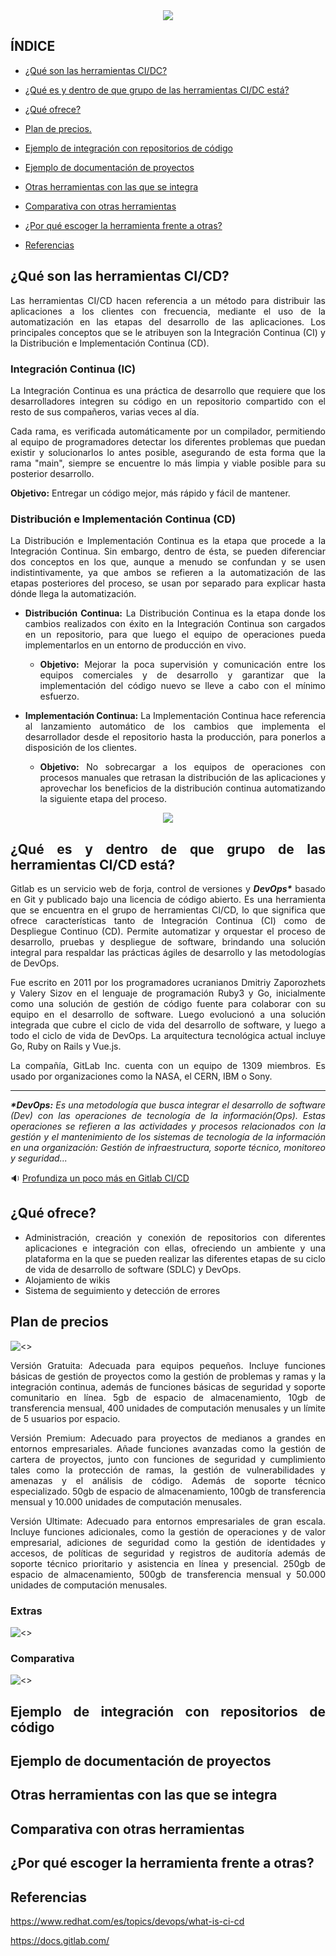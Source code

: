 <div align="justify">

<div align="center">
<img src="https://github.com/samugd17/gitlab/blob/feature_2/img/gitlab-logo-100.png">
</div>

## ÍNDICE
- [¿Qué son las herramientas CI/DC?](#¿qué-son-las-herramientas-ci/cd?)

- [¿Qué es y dentro de que grupo de las herramientas CI/DC está?](#¿qué-es-y-dentro-de-que-grupo-de-las-herramientas-ci/cd-está?)

- [¿Qué ofrece?](#¿qué-ofrece?)

- [Plan de precios.](#plan-de-precios)

- [Ejemplo de integración con repositorios de código](#ejemplo-de-integración-con-repositorios-de-código)

- [Ejemplo de documentación de proyectos](#ejemplo-de-documentación-de-proyectos)

- [Otras herramientas con las que se integra](#otras-herramientas-con-las-que-se-integra)

- [Comparativa con otras herramientas](#comparativa-con-otras-herramientas)

- [¿Por qué escoger la herramienta frente a otras?](#¿por-qué-escoger-la-herramienta-frente-a-otras?)

- [Referencias](#referencias)

## ¿Qué son las herramientas CI/CD?

Las herramientas CI/CD hacen referencia a un método para distribuir las aplicaciones a los clientes con frecuencia, mediante el uso de la automatización en las etapas del desarrollo de las aplicaciones. Los principales conceptos que se le atribuyen son la Integración Continua (CI) y la Distribución e Implementación Continua (CD). 

### Integración Continua (IC)
La Integración Continua es una práctica de desarrollo que requiere que los desarrolladores integren su código en un repositorio compartido con el resto de sus compañeros, varias veces al día.

Cada rama, es verificada automáticamente por un compilador, permitiendo al equipo de programadores detectar los diferentes problemas que puedan existir y solucionarlos lo antes posible, asegurando de esta forma que la rama "main", siempre se encuentre lo más limpia y viable posible para su posterior desarrollo.


__Objetivo:__ Entregar un código mejor, más rápido y fácil de mantener.

### Distribución e Implementación Continua (CD)
La Distribución e Implementación Continua es la etapa que procede a la Integración Continua. Sin embargo, dentro de ésta, se pueden diferenciar dos conceptos en los que, aunque a menudo se confundan y se usen indistintivamente, ya que ambos se refieren a la automatización de las etapas posteriores del proceso, se usan por separado para explicar hasta dónde llega la automatización.

- __Distribución Continua:__
La Distribución Continua es la etapa donde los cambios realizados con éxito en la Integración Continua son cargados en un repositorio, para que luego el equipo de operaciones pueda implementarlos en un entorno de producción en vivo.

    - **Objetivo:** Mejorar la poca supervisión y comunicación entre los equipos comerciales y de desarrollo y garantizar que la implementación del código nuevo se lleve a cabo con el mínimo esfuerzo.

- __Implementación Continua:__ 
La Implementación Continua hace referencia al lanzamiento automático de los cambios que implementa el desarrollador desde el repositorio hasta la producción, para ponerlos a disposición de los clientes. 

    - **Objetivo:** No sobrecargar a los equipos de operaciones con procesos manuales que retrasan la distribución de las aplicaciones y aprovechar los beneficios de la distribución continua automatizando la siguiente etapa del proceso.
<div align="center">
<img src="https://github.com/samugd17/gitlab/blob/feature_2/img/gitlab_workflow.png">
</div>

## ¿Qué es y dentro de que grupo de las herramientas CI/CD está?
Gitlab es un servicio web de forja, control de versiones y ___DevOps*___ basado en Git y publicado bajo una licencia de código abierto. Es una herramienta que se encuentra en el grupo de herramientas CI/CD, lo que significa que ofrece características tanto de Integración Continua (CI) como de Despliegue Continuo (CD). Permite automatizar y orquestar el proceso de desarrollo, pruebas y despliegue de software, brindando una solución integral para respaldar las prácticas ágiles de desarrollo y las metodologías de DevOps.

Fue escrito en 2011 por los programadores ucranianos Dmitriy Zaporozhets y Valery Sizov en el lenguaje de programación Ruby3​ y Go, inicialmente como una solución de gestión de código fuente para colaborar con su equipo en el desarrollo de software. Luego evolucionó a una solución integrada que cubre el ciclo de vida del desarrollo de software, y luego a todo el ciclo de vida de DevOps. La arquitectura tecnológica actual incluye Go, Ruby on Rails y Vue.js.

La compañía, GitLab Inc. cuenta con un equipo de 1309 miembros. Es usado por organizaciones como la NASA, el CERN, IBM o Sony.

- - - 
___*DevOps:__ Es una metodología que busca integrar el desarrollo de software (Dev) con las operaciones de tecnología de la información(Ops). Estas operaciones se refieren a las actividades y procesos relacionados con la gestión y el mantenimiento de los sistemas de tecnología de la información en una organización: Gestión de infraestructura, soporte técnico, monitoreo y seguridad..._

:sound: <a href="https://youtu.be/l5705U8s_nQ?t=369">Profundiza un poco más en Gitlab CI/CD</a>

## ¿Qué ofrece?

- Administración, creación y conexión de repositorios con diferentes aplicaciones e integración con ellas, ofreciendo un ambiente y una plataforma en la que se pueden realizar las diferentes etapas de su ciclo de vida de desarrollo de software (SDLC) y DevOps. 
- Alojamiento de wikis
- Sistema de seguimiento y detección de errores

<!-- It has git repositories, issue tracking, CI/CD, Wiki, container repository, and more built in in one application, Some people take issue with this because it is heavyweight. Personally I like that I have one tool that I can get support for and that everything is integrated together well. -->

<!-- For me one of the most important features of GitLab is that I can self host it. Self hosting means that it can work on networks that are disconnected from the internet. If setting up your own infrastructure then it is nice to have a smaller set of tools to have to mess with.  -->

<!-- I like being able to adopt a git flow workflow, open merge requests in GitLab and have a CI/CD pipeline run against the merge request before accepting it.  -->

<!-- You can self host gitlab community for free which makes a difference to organizations that lack budgets  -->

<!-- It's probably minor but in gitlab you can create a new branch based on an issue. The UI has the option to do that and it is a nice way to connect an issue with a branch and a pull request. Github doesn't have it but it is heavily requested -->


<!-- free private package repository per repo (pypi, npm and others)

free docker registry per repo

kubernetes cluster integration with a lot of functionality built in (eg preview apps)

is open source and you can host your own instance for free -->


<!-- Lets put it this way gitlab has everything that github has and alot more. I have been using it for years at work. Its a complete solution

    You get git for version control

    An amazing CI/CD solution (so dont need to setup jenkins etc)

    A container Registry ( docker registry is not needed)

    Alot of features like multi project pipelines etc

    Self hosted so your code remains under your control These are some of the thing companies really value, and of course for individual users it offer same features -->



## Plan de precios

![<>](1_img/precios.png)

Versión Gratuita: Adecuada para equipos pequeños. Incluye funciones básicas de gestión de proyectos como la gestión de problemas y ramas y la integración continua, además de funciones básicas de seguridad y soporte comunitario en línea. 5gb de espacio de almacenamiento, 10gb de transferencia mensual, 400 unidades de computación menusales y un límite de 5 usuarios por espacio.

Versión Premium: Adecuado para proyectos de medianos a grandes en entornos empresariales. Añade funciones avanzadas como la gestión de cartera de proyectos, junto con funciones de seguridad y cumplimiento tales como la protección de ramas,  la gestión de vulnerabilidades y amenazas y el análisis de código. Además de soporte técnico especializado. 50gb de espacio de almacenamiento, 100gb de transferencia mensual y 10.000 unidades de computación menusales.
    
Versión Ultimate: Adecuado para entornos empresariales de gran escala. Incluye funciones adicionales, como la gestión de operaciones y de valor empresarial, adiciones de seguridad como la gestión de identidades y accesos, de políticas de seguridad y registros de auditoría además de soporte técnico prioritario y asistencia en línea y presencial. 250gb de espacio de almacenamiento, 500gb de transferencia mensual y 50.000 unidades de computación menusales.

### Extras

![<>](1_img/addons.png)

### Comparativa

![<>](1_img/comparativa_precios.png)

## Ejemplo de integración con repositorios de código

## Ejemplo de documentación de proyectos

## Otras herramientas con las que se integra

## Comparativa con otras herramientas

 <!-- One of the worst parts of Jenkins for me is also it's main draw... There are plugins for EVERYTHING but they are not guaranteed to be maintained. I know that there is potentially the ability to pay for a commercial Cloudbees support potentially but relying on plugins that may or may not be supported and that may or may not break on an update makes Jenkins a pain sometimes. Also the other issue that I have with it is that so much is done through the UI. I am moving more and more towards tools where everything is in revision control because it is easier to maintain and easier to branch when needed.

In terms of a long term strategy I recommend the following:

    Pick tools that have been around for a while and avoid switching tools just because it is trendy. I know tools like GitLab and Artifactory are going to be around for a while.

    Avoid putting too much logic in the CI/CD tool. Rely on scripts where possible because this will make it easier to change CI/CD tools if necessary.

    CI/CD tools with native container support are the way to go because containers are here to stay. You want your build environments containerized and versioned.

    Automate everything. Minimize manual tasks as much as humanely possible. The more manual steps you have the more that can go wrong.

    Embrace everything as code and store it all in revision control. You do not want hand crafted servers or things built by hand in the software tool chain. Ideally in my mind everything should be able to be rebuilt from code from the ground up in an automated way. This is important if something foundational to the tech stack needs to change.

    Have your own artifact managers that proxy the public artifact managers. IE don't use NPM or Docker Hub directly. Use something like Artifactory or Nexus to proxy it. -->


## ¿Por qué escoger la herramienta frente a otras?

## Referencias
https://www.redhat.com/es/topics/devops/what-is-ci-cd

https://docs.gitlab.com/

</div>


<!-- 
Importar directamente de otra herramienta

Autoriza automaticamente con github si tienes la sesion iniciada 

División de proyectos por grupo

Importar proyectos propios, colaborativos y de organización

División por grupos o usuario

Crear etiquetas de proyecto

Import issue and pull request events

For example, opened or closed, renamed, and labeled or unlabeled. Time required to import these events depends on how many issues or pull requests your project has.
Use alternative comments import method

The default method can skip some comments in large projects because of limitations of the GitHub API.
Import Markdown attachments (links)

Import Markdown attachments (links) from repository comments, release posts, issue descriptions, and pull request descriptions. These can include images, text, or binary attachments. If not imported, links in Markdown to attachments break after you remove the attachments from GitHub. 

Prueba Commit
-->

